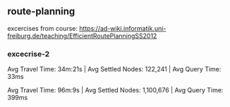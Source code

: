 ## route-planning
excercises from course: https://ad-wiki.informatik.uni-freiburg.de/teaching/EfficientRoutePlanningSS2012

### excecrise-2
Avg Travel Time: 34m:21s | Avg Settled Nodes: 122,241 | Avg Query Time: 33ms

Avg Travel Time: 96m:9s | Avg Settled Nodes: 1,100,676 | Avg Query Time: 399ms


